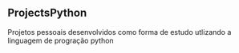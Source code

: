 ## ProjectsPython

Projetos pessoais desenvolvidos como forma de estudo utlizando a linguagem de progração python
